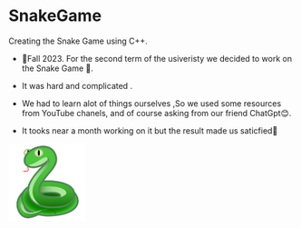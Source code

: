 # SnakeGame
Creating the Snake Game using C++.


- 🍂Fall 2023. For the second term of the usiveristy we decided to work on the Snake Game 🐍.

- It was hard and complicated .

- We had to learn alot of things ourselves ,So we used some resources from YouTube chanels, and of course asking from our friend ChatGpt😊.

- It tooks near a month working on it but the result made us saticfied💪

<img src="/22285-snake-icon.png" position="right" width="27%" align="left" loading="eager"></img>

